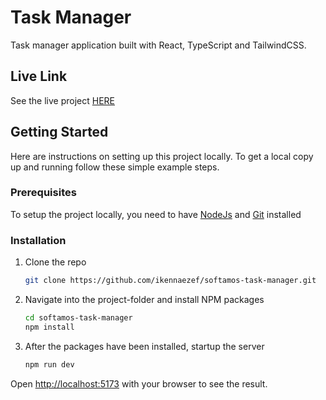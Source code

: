 # Task Manager

Task manager application built with React, TypeScript and TailwindCSS.

## Live Link

See the live project [HERE](https://softamos-task-manager.netlify.app)

## Getting Started

Here are instructions on setting up this project locally.
To get a local copy up and running follow these simple example steps.

### Prerequisites

To setup the project locally, you need to have [NodeJs](https://nodejs.org/en) and [Git](https://git-scm.com/) installed

### Installation

1. Clone the repo
   ```sh
   git clone https://github.com/ikennaezef/softamos-task-manager.git
   ```
2. Navigate into the project-folder and install NPM packages
   ```sh
   cd softamos-task-manager
   npm install
   ```
3. After the packages have been installed, startup the server
   ```sh
   npm run dev
   ```

Open [http://localhost:5173](http://localhost:5173) with your browser to see the result.
